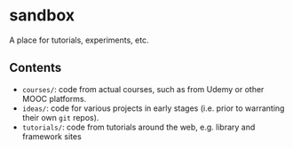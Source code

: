 # sandbox

A place for tutorials, experiments, etc.

## Contents

- `courses/`: code from actual courses, such as from Udemy or other MOOC platforms.
- `ideas/`: code for various projects in early stages (i.e. prior to warranting their own `git` repos).
- `tutorials/`: code from tutorials around the web, e.g. library and framework sites
